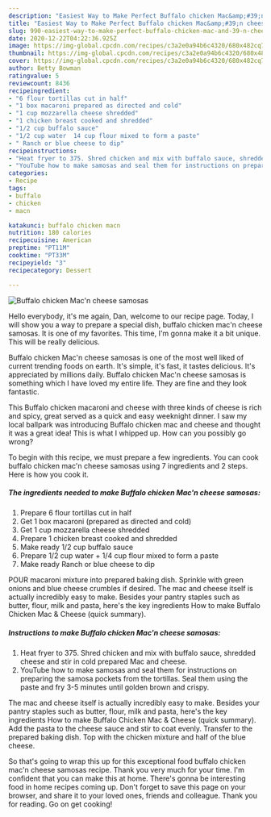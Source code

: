 ```yaml
---
description: "Easiest Way to Make Perfect Buffalo chicken Mac&amp;#39;n cheese samosas"
title: "Easiest Way to Make Perfect Buffalo chicken Mac&amp;#39;n cheese samosas"
slug: 990-easiest-way-to-make-perfect-buffalo-chicken-mac-and-39-n-cheese-samosas
date: 2020-12-22T04:22:36.925Z
image: https://img-global.cpcdn.com/recipes/c3a2e0a94b6c4320/680x482cq70/buffalo-chicken-macn-cheese-samosas-recipe-main-photo.jpg
thumbnail: https://img-global.cpcdn.com/recipes/c3a2e0a94b6c4320/680x482cq70/buffalo-chicken-macn-cheese-samosas-recipe-main-photo.jpg
cover: https://img-global.cpcdn.com/recipes/c3a2e0a94b6c4320/680x482cq70/buffalo-chicken-macn-cheese-samosas-recipe-main-photo.jpg
author: Betty Bowman
ratingvalue: 5
reviewcount: 8436
recipeingredient:
- "6 flour tortillas cut in half"
- "1 box macaroni prepared as directed and cold"
- "1 cup mozzarella cheese shredded"
- "1 chicken breast cooked and shredded"
- "1/2 cup buffalo sauce"
- "1/2 cup water  14 cup flour mixed to form a paste"
- " Ranch or blue cheese to dip"
recipeinstructions:
- "Heat fryer to 375. Shred chicken and mix with buffalo sauce, shredded cheese and stir in cold prepared Mac and cheese."
- "YouTube how to make samosas and seal them for instructions on preparing the samosa pockets from the tortillas. Seal them using the paste and fry 3-5 minutes until golden brown and crispy."
categories:
- Recipe
tags:
- buffalo
- chicken
- macn

katakunci: buffalo chicken macn 
nutrition: 180 calories
recipecuisine: American
preptime: "PT11M"
cooktime: "PT33M"
recipeyield: "3"
recipecategory: Dessert

---
```



![Buffalo chicken Mac&#39;n cheese samosas](https://img-global.cpcdn.com/recipes/c3a2e0a94b6c4320/680x482cq70/buffalo-chicken-macn-cheese-samosas-recipe-main-photo.jpg)

Hello everybody, it's me again, Dan, welcome to our recipe page. Today, I will show you a way to prepare a special dish, buffalo chicken mac&#39;n cheese samosas. It is one of my favorites. This time, I'm gonna make it a bit unique. This will be really delicious.

Buffalo chicken Mac&#39;n cheese samosas is one of the most well liked of current trending foods on earth. It's simple, it's fast, it tastes delicious. It's appreciated by millions daily. Buffalo chicken Mac&#39;n cheese samosas is something which I have loved my entire life. They are fine and they look fantastic.

This Buffalo chicken macaroni and cheese with three kinds of cheese is rich and spicy, great served as a quick and easy weeknight dinner. I saw my local ballpark was introducing Buffalo chicken mac and cheese and thought it was a great idea! This is what I whipped up. How can you possibly go wrong?


To begin with this recipe, we must prepare a few ingredients. You can cook buffalo chicken mac&#39;n cheese samosas using 7 ingredients and 2 steps. Here is how you cook it.

<!--inarticleads1-->

##### The ingredients needed to make Buffalo chicken Mac&#39;n cheese samosas:

1. Prepare 6 flour tortillas cut in half
1. Get 1 box macaroni (prepared as directed and cold)
1. Get 1 cup mozzarella cheese shredded
1. Prepare 1 chicken breast cooked and shredded
1. Make ready 1/2 cup buffalo sauce
1. Prepare 1/2 cup water + 1/4 cup flour mixed to form a paste
1. Make ready  Ranch or blue cheese to dip


POUR macaroni mixture into prepared baking dish. Sprinkle with green onions and blue cheese crumbles if desired. The mac and cheese itself is actually incredibly easy to make. Besides your pantry staples such as butter, flour, milk and pasta, here&#39;s the key ingredients How to make Buffalo Chicken Mac &amp; Cheese (quick summary). 

<!--inarticleads2-->

##### Instructions to make Buffalo chicken Mac&#39;n cheese samosas:

1. Heat fryer to 375. Shred chicken and mix with buffalo sauce, shredded cheese and stir in cold prepared Mac and cheese.
1. YouTube how to make samosas and seal them for instructions on preparing the samosa pockets from the tortillas. Seal them using the paste and fry 3-5 minutes until golden brown and crispy.


The mac and cheese itself is actually incredibly easy to make. Besides your pantry staples such as butter, flour, milk and pasta, here&#39;s the key ingredients How to make Buffalo Chicken Mac &amp; Cheese (quick summary). Add the pasta to the cheese sauce and stir to coat evenly. Transfer to the prepared baking dish. Top with the chicken mixture and half of the blue cheese. 

So that's going to wrap this up for this exceptional food buffalo chicken mac&#39;n cheese samosas recipe. Thank you very much for your time. I'm confident that you can make this at home. There's gonna be interesting food in home recipes coming up. Don't forget to save this page on your browser, and share it to your loved ones, friends and colleague. Thank you for reading. Go on get cooking!
